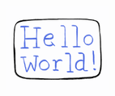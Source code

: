 <div align="center">
  <img src="./Images/hellogif.gif" width="40%" justifySelf="center" />
</div>

<h3><My top technologies /></h3>
